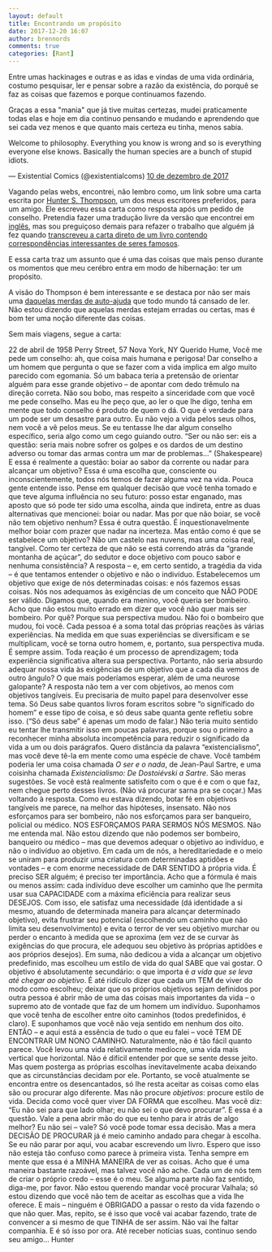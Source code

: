 ```yaml
---
layout: default
title: Encontrando um propósito
date: 2017-12-20 16:07
author: brennords
comments: true
categories: [Rant]
---
```

Entre umas hackinages e outras e as idas e vindas de uma vida ordinária, costumo pesquisar, ler e pensar sobre a razão da existência, do porquê se faz as coisas que fazemos e porque continuamos fazendo.

Graças a essa "mania" que já tive muitas certezas, mudei praticamente todas elas e hoje em dia continuo pensando e mudando e aprendendo que sei cada vez menos e que quanto mais certeza eu tinha, menos sabia.

Welcome to philosophy. Everything you know is wrong and so is everything everyone else knows.
Basically the human species are a bunch of stupid idiots.

— Existential Comics (@existentialcoms) <a href="https://twitter.com/existentialcoms/status/939939172713820161?ref_src=twsrc%5Etfw">10 de dezembro de 2017</a>

Vagando pelas webs, encontrei, não lembro como, um link sobre uma carta escrita por <a href="https://pt.wikipedia.org/wiki/Hunter_S._Thompson" target="_blank" rel="noopener">Hunter S. Thompson</a>, um dos meus escritores preferidos, para um amigo. Ele escreveu essa carta como resposta após um pedido de conselho. Pretendia fazer uma tradução livre da versão que encontrei em <a href="http://tranquilmonkey.com/hunter-s-thompsons-extraordinary-letter-on-finding-your-purpose/" target="_blank" rel="noopener">inglês</a>, mas sou preguiçoso demais para refazer o trabalho que alguém já fez quando <a href="http://revista.usereserva.com/2016/01/05/decida-como-voce-quer-viver/" target="_blank" rel="noopener">transcreveu a carta direto de um livro contendo correspondências interessantes de seres famosos</a>.

E essa carta traz um assunto que é uma das coisas que mais penso durante os momentos que meu cerébro entra em modo de hibernação: ter um propósito.

A visão do Thompson é bem interessante e se destaca por não ser mais uma <a href="https://brenn0.files.wordpress.com/2017/12/intencao-sem-acao_640_canal_piloto.jpg" target="_blank" rel="noopener">daquelas merdas de auto-ajuda</a> que todo mundo tá cansado de ler. Não estou dizendo que aquelas merdas estejam erradas ou certas, mas é bom ter uma noção diferente das coisas.

Sem mais viagens, segue a carta:

22 de abril de 1958
Perry Street, 57
Nova York, NY
Querido Hume,
Você me pede um conselho: ah, que coisa mais humana e perigosa! Dar conselho a um homem que pergunta o que se fazer com a vida implica em algo muito parecido com egomania. Só um babaca teria a pretensão de orientar alguém para esse grande objetivo – de apontar com dedo trêmulo na direção correta.
Não sou bobo, mas respeito a sinceridade com que você me pede conselho. Mas eu lhe peço que, ao ler o que lhe digo, tenha em mente que todo conselho é produto de quem o dá. O que é verdade para um pode ser um desastre para outro. Eu não vejo a vida pelos seus olhos, nem você a vê pelos meus. Se eu tentasse lhe dar algum conselho específico, seria algo como um cego guiando outro.
“Ser ou não ser: eis a questão: seria mais nobre sofrer os golpes e os dardos de um destino adverso ou tomar das armas contra um mar de problemas…” (Shakespeare)
E essa é realmente a questão: boiar ao sabor da corrente ou nadar para alcançar um objetivo? Essa é uma escolha que, consciente ou inconscientemente, todos nós temos de fazer alguma vez na vida. Pouca gente entende isso. Pense em qualquer decisão que você tenha tomado e que teve alguma influência no seu futuro: posso estar enganado, mas aposto que só pode ter sido uma escolha, ainda que indireta, entre as duas alternativas que mencionei: boiar ou nadar.
Mas por que não boiar, se você não tem objetivo nenhum? Essa é outra questão. É inquestionavelmente melhor boiar com prazer que nadar na incerteza. Mas então como é que se estabelece um objetivo? Não um castelo nas nuvens, mas uma coisa real, tangível. Como ter certeza de que não se está correndo atrás da “grande montanha de açúcar”, do sedutor e doce objetivo com pouco sabor e nenhuma consistência?
A resposta – e, em certo sentido, a tragédia da vida – é que tentamos entender o objetivo e não o indivíduo. Estabelecemos um objetivo que exige de nós determinadas coisas: e nós fazemos essas coisas. Nós nos adequamos às exigências de um conceito que NÃO PODE ser válido. Digamos que, quando era menino, você queria ser bombeiro. Acho que não estou muito errado em dizer que você não quer mais ser bombeiro. Por quê? Porque sua perspectiva mudou. Não foi o bombeiro que mudou, foi você. Cada pessoa é a soma total das próprias reações às várias experiências. Na medida em que suas experiências se diversificam e se multiplicam, você se torna outro homem, e, portanto, sua perspectiva muda. É sempre assim. Toda reação é um processo de aprendizagem; toda experiência significativa altera sua perspectiva.
Portanto, não seria absurdo adequar nossa vida às exigências de um objetivo que a cada dia vemos de outro ângulo? O que mais poderíamos esperar, além de uma neurose galopante?
A resposta não tem a ver com objetivos, ao menos com objetivos tangíveis. Eu precisaria de muito papel para desenvolver esse tema. Só Deus sabe quantos livros foram escritos sobre “o significado do homem” e esse tipo de coisa, e só deus sabe quanta gente refletiu sobre isso. (“Só deus sabe” é apenas um modo de falar.) Não teria muito sentido eu tentar lhe transmitir isso em poucas palavras, porque sou o primeiro a reconhecer minha absoluta incompetência para reduzir o significado da vida a um ou dois parágrafos.
Quero distância da palavra “existencialismo”, mas você deve tê-la em mente como uma espécie de chave. Você também poderia ler uma coisa chamada <em>O ser e o nada</em>, de Jean-Paul Sartre, e uma coisinha chamada <em>Existencialismo: De Dostoiévski a Sartre</em>. São meras sugestões. Se você está realmente satisfeito com o que é e com o que faz, nem chegue perto desses livros. (Não vá procurar sarna pra se coçar.) Mas voltando à resposta. Como eu estava dizendo, botar fé em objetivos tangíveis me parece, na melhor das hipóteses, insensato. Não nos esforçamos para ser bombeiro, não nos esforçamos para ser banqueiro, policial ou médico. NOS ESFORÇAMOS PARA SERMOS NÓS MESMOS.
Não me entenda mal. Não estou dizendo que não podemos ser bombeiro, banqueiro ou médico – mas que devemos adequar o objetivo ao indivíduo, e não o indivíduo ao objetivo. Em cada um de nós, a hereditariedade e o meio se uniram para produzir uma criatura com determinadas aptidões e vontades – e com enorme necessidade de DAR SENTIDO à própria vida. É preciso SER alguém; é preciso ter importância.
Acho que a fórmula é mais ou menos assim: cada indivíduo deve escolher um caminho que lhe permita usar sua CAPACIDADE com a máxima eficiência para realizar seus DESEJOS. Com isso, ele satisfaz uma necessidade (dá identidade a si mesmo, atuando de determinada maneira para alcançar determinado objetivo), evita frustrar seu potencial (escolhendo um caminho que não limita seu desenvolvimento) e evita o terror de ver seu objetivo murchar ou perder o encanto à medida que se aproxima (em vez de se curvar às exigências do que procura, ele adequou seu objetivo às próprias aptidões e aos próprios desejos).
Em suma, não dedicou a vida a alcançar um objetivo predefinido, mas escolheu um estilo de vida do qual SABE que vai gostar. O objetivo é absolutamente secundário: o que importa é <em>a vida que se leva até chegar ao objetivo</em>. É até ridículo dizer que cada um TEM de viver do modo como escolheu; deixar que os próprios objetivos sejam definidos por outra pessoa é abrir mão de uma das coisas mais importantes da vida – o supremo ato de vontade que faz de um homem um indivíduo.
Suponhamos que você tenha de escolher entre oito caminhos (todos predefinidos, é claro). E suponhamos que você não veja sentido em nenhum dos oito. ENTÃO – e aqui está a essência de tudo o que eu falei – você TEM DE ENCONTRAR UM NONO CAMINHO.
Naturalmente, não é tão fácil quanto parece. Você levou uma vida relativamente medíocre, uma vida mais vertical que horizontal. Não é difícil entender por que se sente desse jeito. Mas quem posterga as próprias escolhas inevitavelmente acaba deixando que as circunstâncias decidam por ele.
Portanto, se você atualmente se encontra entre os desencantados, só lhe resta aceitar as coisas como elas são ou procurar algo diferente. Mas não procure <em>objetivos</em>: procure estilo de vida. Decida como você quer viver DA FORMA que escolheu. Mas você diz: “Eu não sei para que lado olhar; eu não sei o que devo procurar”.
E essa é a questão. Vale a pena abrir mão do que eu tenho para ir atrás de algo melhor? Eu não sei – vale? Só você pode tomar essa decisão. Mas a mera DECISÃO DE PROCURAR já é meio caminho andado para chegar à escolha.
Se eu não parar por aqui, vou acabar escrevendo um livro. Espero que isso não esteja tão confuso como parece à primeira vista. Tenha sempre em mente que essa é a MINHA MANEIRA de ver as coisas. Acho que é uma maneira bastante razoável, mas talvez você não ache. Cada um de nós tem de criar o próprio credo – esse é o meu.
Se alguma parte não faz sentido, diga-me, por favor. Não estou querendo mandar você procurar Valhala; só estou dizendo que você não tem de aceitar as escolhas que a vida lhe oferece. E mais – ninguém é OBRIGADO a passar o resto da vida fazendo o que não quer. Mas, repito, se é isso que você vai acabar fazendo, trate de convencer a si mesmo de que TINHA de ser assim. Não vai lhe faltar companhia.
E é só isso por ora. Até receber notícias suas, continuo sendo
seu amigo…
Hunter


